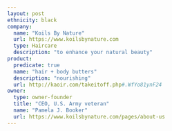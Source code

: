 ```yaml
---
layout: post
ethnicity: black
company:
  name: "Koils By Nature"
  url: https://www.koilsbynature.com
  type: Haircare
  description: "to enhance your natural beauty"
product:
  predicate: true
  name: "hair + body butters"
  description: "nourishing"
  url: http://kaoir.com/takeitoff.php#.WfYo81ynF24
owner:
  type: owner-founder
  title: "CEO, U.S. Army veteran"
  name: "Pamela J. Booker"
  url: https://www.koilsbynature.com/pages/about-us
---
```

